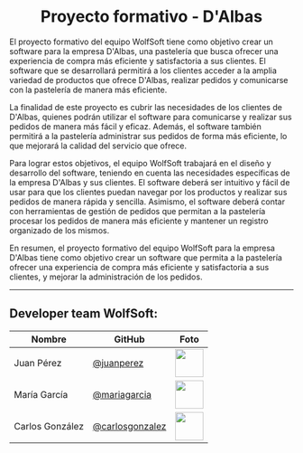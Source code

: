 <h1 align="center"> Proyecto formativo - D'Albas </h1>
<p align="center"> 

El proyecto formativo del equipo WolfSoft tiene como objetivo crear un software para la empresa D'Albas, una pastelería que busca ofrecer una experiencia de compra más eficiente y satisfactoria a sus clientes. El software que se desarrollará permitirá a los clientes acceder a la amplia variedad de productos que ofrece D'Albas, realizar pedidos y comunicarse con la pastelería de manera más eficiente.

La finalidad de este proyecto es cubrir las necesidades de los clientes de D'Albas, quienes podrán utilizar el software para comunicarse y realizar sus pedidos de manera más fácil y eficaz. Además, el software también permitirá a la pastelería administrar sus pedidos de forma más eficiente, lo que mejorará la calidad del servicio que ofrece.

Para lograr estos objetivos, el equipo WolfSoft trabajará en el diseño y desarrollo del software, teniendo en cuenta las necesidades específicas de la empresa D'Albas y sus clientes. El software deberá ser intuitivo y fácil de usar para que los clientes puedan navegar por los productos y realizar sus pedidos de manera rápida y sencilla. Asimismo, el software deberá contar con herramientas de gestión de pedidos que permitan a la pastelería procesar los pedidos de manera más eficiente y mantener un registro organizado de los mismos.

En resumen, el proyecto formativo del equipo WolfSoft para la empresa D'Albas tiene como objetivo crear un software que permita a la pastelería ofrecer una experiencia de compra más eficiente y satisfactoria a sus clientes, y mejorar la administración de los pedidos. </p>
<hr>

## Developer team WolfSoft:

| Nombre | GitHub | Foto |
|--------|--------|------|
| Juan Pérez | [@juanperez](https://github.com/juanperez) | <img src="https://github.com/juanperez.png" width="50" height="50"> |
| María García | [@mariagarcia](https://github.com/mariagarcia) | <img src="https://github.com/mariagarcia.png" width="50" height="50"> |
| Carlos González | [@carlosgonzalez](https://github.com/carlosgonzalez) | <img src="https://github.com/carlosgonzalez.png" width="50" height="50"> |


